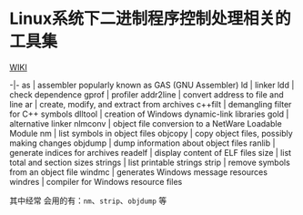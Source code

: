 # Linux系统下二进制程序控制处理相关的工具集

[WIKI](https://en.wikipedia.org/wiki/GNU_Binutils)

-|-
as	| assembler popularly known as GAS (GNU Assembler)
ld	| linker
ldd | check dependence
gprof |	profiler
addr2line | convert address to file and line
ar |	create, modify, and extract from archives
c++filt	| demangling filter for C++ symbols
dlltool	| creation of Windows dynamic-link libraries
gold |	alternative linker
nlmconv	| object file conversion to a NetWare Loadable Module
nm	| list symbols in object files
objcopy	| copy object files, possibly making changes
objdump	| dump information about object files
ranlib	| generate indices for archives
readelf	| display content of ELF files
size	| list total and section sizes
strings | 	list printable strings
strip | 	remove symbols from an object file
windmc | generates Windows message resources
windres	| compiler for Windows resource files

其中经常 会用的有：`nm`、`strip`、`objdump` 等 
